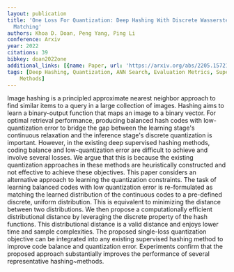 ```yaml
---
layout: publication
title: 'One Loss For Quantization: Deep Hashing With Discrete Wasserstein Distributional
  Matching'
authors: Khoa D. Doan, Peng Yang, Ping Li
conference: Arxiv
year: 2022
citations: 39
bibkey: doan2022one
additional_links: [{name: Paper, url: 'https://arxiv.org/abs/2205.15721'}]
tags: [Deep Hashing, Quantization, ANN Search, Evaluation Metrics, Supervised, Hashing
    Methods]
---
```

Image hashing is a principled approximate nearest neighbor approach to find
similar items to a query in a large collection of images. Hashing aims to learn
a binary-output function that maps an image to a binary vector. For optimal
retrieval performance, producing balanced hash codes with low-quantization
error to bridge the gap between the learning stage's continuous relaxation and
the inference stage's discrete quantization is important. However, in the
existing deep supervised hashing methods, coding balance and low-quantization
error are difficult to achieve and involve several losses. We argue that this
is because the existing quantization approaches in these methods are
heuristically constructed and not effective to achieve these objectives. This
paper considers an alternative approach to learning the quantization
constraints. The task of learning balanced codes with low quantization error is
re-formulated as matching the learned distribution of the continuous codes to a
pre-defined discrete, uniform distribution. This is equivalent to minimizing
the distance between two distributions. We then propose a computationally
efficient distributional distance by leveraging the discrete property of the
hash functions. This distributional distance is a valid distance and enjoys
lower time and sample complexities. The proposed single-loss quantization
objective can be integrated into any existing supervised hashing method to
improve code balance and quantization error. Experiments confirm that the
proposed approach substantially improves the performance of several
representative hashing~methods.
